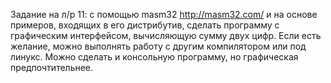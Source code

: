 Задание на л/р 11: 
с помощью masm32 http://masm32.com/ и на основе примеров, входящих в его дистрибутив, сделать программу с графическим интерфейсом, вычисляющую сумму двух цифр.
Если есть желание, можно выполнять работу с другим компилятором или под линукс. 
Можно сделать и консольную программу, но графическая предпочтительнее.